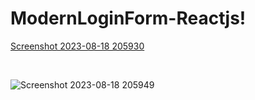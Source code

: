 # ModernLoginForm-Reactjs!
[Screenshot 2023-08-18 205930](https://github.com/Amirshoeibiomrani/ModernLoginForm-Reactjs/assets/67286645/7d613b4b-938c-4908-a01d-dfef72214d45)


<br />


![Screenshot 2023-08-18 205949](https://github.com/Amirshoeibiomrani/ModernLoginForm-Reactjs/assets/67286645/872d0a18-120f-475b-b401-b85a8bc60d5c)
